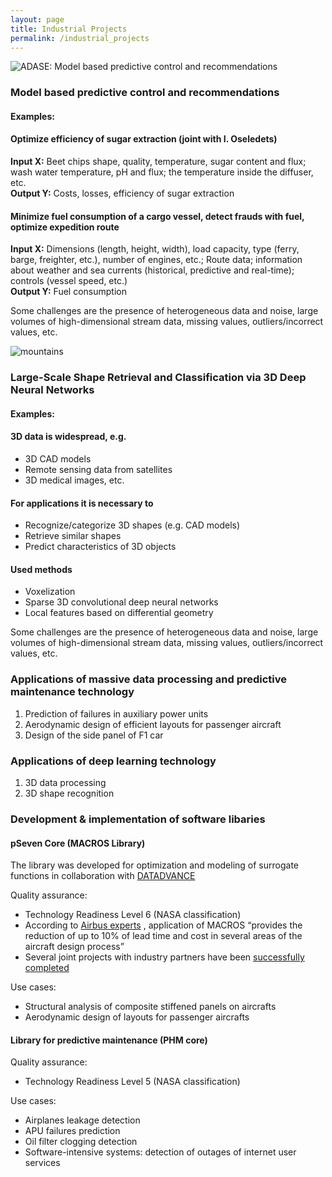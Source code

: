 ```yaml
---
layout: page
title: Industrial Projects
permalink: /industrial_projects
---
```


<div class="user-projects">
  <div class="images-right">
    <img alt="ADASE: Model based predictive control and recommendations" src="{{ "/assets/img/project1.png" | prepend: site.baseurl }}" />
  </div>
  <div class="contents">
    <h3> Model based predictive control and recommendations </h3>
    <h4>Examples:</h4>
    <h4>Optimize efficiency of sugar extraction (joint with I. Oseledets)</h4>
      <p>
      <strong>Input X:</strong> Beet chips shape, quality, temperature, sugar content and flux; wash water temperature, pH and flux; the temperature inside the diffuser, etc.
      <br/><strong>Output Y:</strong> Costs, losses, efficiency of sugar extraction
      </p>
    <h4>Minimize fuel consumption of a cargo vessel, detect frauds with fuel, optimize expedition route</h4>
      <p><strong>Input X:</strong> Dimensions (length, height, width), load capacity, type (ferry, barge, freighter, etc.), number of engines, etc.; Route data; information about weather and sea currents (historical, predictive and real-time); controls (vessel speed, etc.)
      <br/><strong>Output Y:</strong> Fuel consumption
      </p>
    <p>Some challenges are the presence of heterogeneous data and noise, large volumes of high-dimensional stream data, missing values, outliers/incorrect values, etc.
</p>
  </div>
</div>
<div class="user-projects">
  <div class="images-left">
    <img alt="mountains" src="{{ "/assets/img/project2.png" | prepend: site.baseurl }}" />
  </div>
  <div class="contents-right">
    <h3>Large-Scale Shape Retrieval and Classification via 3D Deep Neural Networks</h3>
    <h4>Examples:</h4>
    <h4>3D data is widespread, e.g.</h4>
      <ul>
        <li>3D CAD models</li>
        <li>Remote sensing data from satellites</li>
        <li>3D medical images, etc.</li>
      </ul>
    <h4>For applications it is necessary to</h4>
      <ul>
        <li>Recognize/categorize 3D shapes (e.g. CAD models)</li>
        <li>Retrieve similar shapes</li>
        <li>Predict characteristics of 3D objects</li>
      </ul>
    <h4>Used methods</h4>
      <ul>
        <li>Voxelization</li>
        <li>Sparse 3D convolutional deep neural networks</li>
        <li>Local features based on differential geometry</li>
      </ul>      
    <p>Some challenges are the presence of heterogeneous data and noise, large volumes of high-dimensional stream data, missing values, outliers/incorrect values, etc.
</p>
  </div>
</div>


### Applications of massive data processing and predictive maintenance technology
1. Prediction of failures in auxiliary power units
2. Aerodynamic design of efficient layouts for passenger aircraft
3. Design of the side panel of F1 car

### Applications of deep learning technology
1. 3D data processing
2. 3D shape recognition

### Development & implementation of software libaries

#### pSeven Core (MACROS Library) 
The library was developed for optimization and modeling of surrogate functions in collaboration with [DATADVANCE](https://www.datadvance.net/ru/) 

Quality assurance:
- Technology Readiness Level 6 (NASA classification)
- According to [Airbus experts](http://www.airbus.com/presscentre/pressreleases/press-release-detail/detail/airbus-to-reduce-lead-times-in-numerical-analysis-activities-for-aircraft-design/) , application of MACROS “provides the reduction of up to 10% of lead time and cost in several areas of the aircraft design process”
- Several joint projects with industry partners have been [successfully completed](http://www.aerospace-technology.com/news/newsairbus-uses-datadvances-macros-software-structural-analysis-a350-xwb-aircraft-4362144)

Use cases:
- Structural analysis of composite stiffened panels on aircrafts
- Aerodynamic design of layouts for passenger aircrafts

#### Library for predictive maintenance (PHM core)

Quality assurance:
- Technology Readiness Level 5 (NASA classification)

Use cases:
- Airplanes leakage detection
- APU failures prediction
- Oil filter clogging detection
- Software-intensive systems: detection of outages of internet user services
